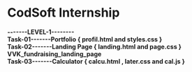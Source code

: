 # CodSoft Internship
<b>-------LEVEL-1--------<br>
Task-01-------Portfolio { profil.html and styles.css }<br>
Task-02-------Landing Page { landing.html and page.css }  VVK_fundraising_landing_page<br>
Task-03-------Calculator { calcu.html , later.css and cal.js }
